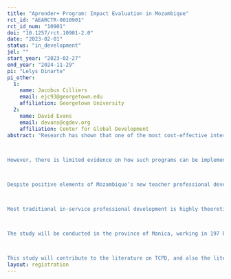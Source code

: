 ```yaml
---
title: "Aprender+ Program: Impact Evaluation in Mozambique"
rct_id: "AEARCTR-0010901"
rct_id_num: "10901"
doi: "10.1257/rct.10901-2.0"
date: "2023-02-01"
status: "in_development"
jel: ""
start_year: "2023-02-27"
end_year: "2024-11-29"
pi: "Lelys Dinarte"
pi_other:
  1:
    name: Jacobus Cilliers
    email: ejc93@georgetown.edu
    affiliation: Georgetown University
  2:
    name: David Evans
    email: devans@cgdev.org
    affiliation: Center for Global Development
abstract: "Research has shown that one of the most cost-effective interventions to improve student learning, is “structured pedagogy programs”, that provide teachers continuous professional development support (TCPD) – in the form of lesson plans, training, and ongoing support by expert coaches – and additional learning resources to be used in the classroom (Snilstveit et al., 2016). This model has been tested in many contexts in Africa (Cilliers et al., 2019).  
 
However, there is limited evidence on how such programs can be implemented by the government at scale in a low-capacity environment. Most of the successful studies evaluated were implemented by NGOs and at a small scale. In fact, studies have shown that existing government-run teacher professional development programs fail to have a positive impact on teaching practices and student learning (Loyalka et al., 2019; Schaffner et al., 2021). And other studies have shown that successful programs implemented by NGOs at a small scale, often fail to successfully scale when implemented by the government (Tessa et al., 2018). More research is required to find models of teacher professional development that are scalable and can be successfully implemented by the government. 

Despite positive elements of Mozambique’s new teacher professional development model, some aspects can be strengthened by: (i) providing resources to simplify lesson planning; (ii) recognizing that lesson study methodology (reviewing lessons plans among peer teachers) may not be effective for teachers who have not mastered the curriculum content or possess weak pedagogical skills; (iii) providing more structure and intensive support to teachers with low content and pedagogical skills; (iv) recognizing that the schedules and tasks teachers are responsible for have not been modified, despite having added additional responsibilities, which has resulted in increased time constraints that prevent them from effectively implementing the new model.

Most traditional in-service professional development is highly theoretical, with little practical application. Aprender+ will promote the use of active learning strategies and deliberate practice to help teachers improve their teaching. The literature on adult learning is clear on the need to replace lectured-based teaching with active learning strategies and hands-on application. The rationale is twofold. First, active learning strategies promote engagement and increase learning (Freeman et al., 2014). Second, practicing teaching skills that teachers need to use in their classrooms makes it more likely that teachers will modify their teaching habits (Lemov et al., 2012). Aprender+ will promote the use of these insights not just in the coaching protocol but also in other aspects of in-service teacher development (e.g., where teachers are brought together for a period of time, and presented with new materials or methods).

The study will be conducted in the province of Manica, working in 197 Pedagogical Influence Zones (ZIPs) that have 2-4 schools within the ZIP (356 schools in the 197 ZIPs). 99 ZIPs will be assigned to treatment, and 98 will be assigned to control. The treatment will take place in all the schools in the 99 treatment ZIPs. Data collection will take place in two randomly selected schools in each of the 172 sampled ZIPs (344 schools). This intervention is targeted at grade-1 students and their teachers.

This study will contribute to the literature on TCPD, and also the literature on improving state capacity. First, it will provide critical evidence on whether and how government can successfully implement teacher professional development programs in a low-capacity environment. As mentioned before, there is strong evidence for a successful model of TCPD. Second, it will also provide insight into how to improve state capacity to improve public service delivery in developing countries. "
layout: registration
---
```


